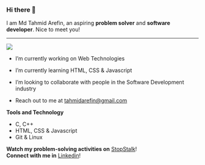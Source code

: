 ### Hi there 👋
I am Md Tahmid Arefin, an aspiring **problem solver** and **software developer**. Nice to meet you!

---  

![](https://komarev.com/ghpvc/?username=tahmidarefin&color=green)  


- I’m currently working on Web Technologies
- I’m currently learning HTML, CSS & Javascript
- I’m looking to collaborate with people in the Software Development industry

- Reach out to me at tahmidarefin@gmail.com

**Tools and Technology** 
- C, C++
- HTML, CSS & Javascript
- Git & Linux

**Watch my problem-solving activities on** [StopStalk](https://www.stopstalk.com/user/profile/tahmidarefin)!  
**Connect with me in** [Linkedin](https://linkedin.com/in/tahmidarefin)!
<!-- 
	
-->
